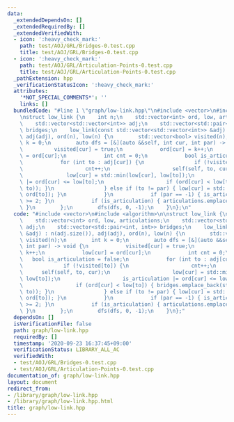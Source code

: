 ```yaml
---
data:
  _extendedDependsOn: []
  _extendedRequiredBy: []
  _extendedVerifiedWith:
  - icon: ':heavy_check_mark:'
    path: test/AOJ/GRL/Bridges-0.test.cpp
    title: test/AOJ/GRL/Bridges-0.test.cpp
  - icon: ':heavy_check_mark:'
    path: test/AOJ/GRL/Articulation-Points-0.test.cpp
    title: test/AOJ/GRL/Articulation-Points-0.test.cpp
  _pathExtension: hpp
  _verificationStatusIcon: ':heavy_check_mark:'
  attributes:
    '*NOT_SPECIAL_COMMENTS*': ''
    links: []
  bundledCode: "#line 1 \"graph/low-link.hpp\"\n#include <vector>\n#include <algorithm>\n\
    \nstruct low_link {\n    int n;\n    std::vector<int> ord, low, articulations;\n\
    \    std::vector<std::vector<int>> adj;\n    std::vector<std::pair<int, int>>\
    \ bridges;\n    low_link(const std::vector<std::vector<int>> &adj) : n(adj.size()),\
    \ adj(adj), ord(n), low(n) {\n        std::vector<bool> visited(n);\n        int\
    \ k = 0;\n        auto dfs = [&](auto &&self, int cur, int par) -> void {\n  \
    \          visited[cur] = true;\n            ord[cur] = k++;\n            low[cur]\
    \ = ord[cur];\n            int cnt = 0;\n            bool is_articulation = false;\n\
    \            for (int to : adj[cur]) {\n                if (!visited[to]) {\n\
    \                    cnt++;\n                    self(self, to, cur);\n      \
    \              low[cur] = std::min(low[cur], low[to]);\n                    is_articulation\
    \ |= ord[cur] <= low[to];\n                    if (ord[cur] < low[to]) { bridges.emplace_back(std::minmax(cur,\
    \ to)); }\n                } else if (to != par) { low[cur] = std::min(low[cur],\
    \ ord[to]); }\n            }\n            if (par == -1) { is_articulation = cnt\
    \ >= 2; }\n            if (is_articulation) { articulations.emplace_back(cur);\
    \ }\n        };\n        dfs(dfs, 0, -1);\n    }\n};\n"
  code: "#include <vector>\n#include <algorithm>\n\nstruct low_link {\n    int n;\n\
    \    std::vector<int> ord, low, articulations;\n    std::vector<std::vector<int>>\
    \ adj;\n    std::vector<std::pair<int, int>> bridges;\n    low_link(const std::vector<std::vector<int>>\
    \ &adj) : n(adj.size()), adj(adj), ord(n), low(n) {\n        std::vector<bool>\
    \ visited(n);\n        int k = 0;\n        auto dfs = [&](auto &&self, int cur,\
    \ int par) -> void {\n            visited[cur] = true;\n            ord[cur] =\
    \ k++;\n            low[cur] = ord[cur];\n            int cnt = 0;\n         \
    \   bool is_articulation = false;\n            for (int to : adj[cur]) {\n   \
    \             if (!visited[to]) {\n                    cnt++;\n              \
    \      self(self, to, cur);\n                    low[cur] = std::min(low[cur],\
    \ low[to]);\n                    is_articulation |= ord[cur] <= low[to];\n   \
    \                 if (ord[cur] < low[to]) { bridges.emplace_back(std::minmax(cur,\
    \ to)); }\n                } else if (to != par) { low[cur] = std::min(low[cur],\
    \ ord[to]); }\n            }\n            if (par == -1) { is_articulation = cnt\
    \ >= 2; }\n            if (is_articulation) { articulations.emplace_back(cur);\
    \ }\n        };\n        dfs(dfs, 0, -1);\n    }\n};"
  dependsOn: []
  isVerificationFile: false
  path: graph/low-link.hpp
  requiredBy: []
  timestamp: '2020-09-23 16:37:45+09:00'
  verificationStatus: LIBRARY_ALL_AC
  verifiedWith:
  - test/AOJ/GRL/Bridges-0.test.cpp
  - test/AOJ/GRL/Articulation-Points-0.test.cpp
documentation_of: graph/low-link.hpp
layout: document
redirect_from:
- /library/graph/low-link.hpp
- /library/graph/low-link.hpp.html
title: graph/low-link.hpp
---
```

